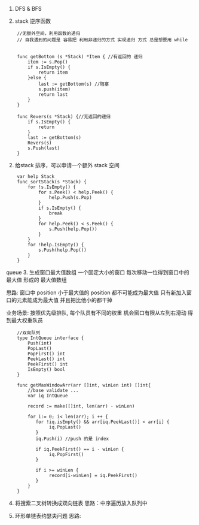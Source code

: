 1. DFS & BFS

2. stack 逆序函数
```gotemplate
    //无额外空间，利用函数的递归
    // 自我遇到的问题是 容易把 利用非递归的方式 实现递归 方式 总是想要用 while
    
    
    func getBottom (s *Stack) *Item { //有返回的 递归
        item := s.Pop()
        if s.IsEmpty() {
            return item
        }else {
            last := getBottom(s) //阻塞
            s.push(item)
            return last 
        }
    }
    
    func Revers(s *Stack) {//无返回的递归
        if s.IsEmpty() {
            return
        }
        last := getBottom(s)
        Revers(s)
        s.Push(last)
    }
```

2. 给stack 排序，可以申请一个额外 stack 空间
```gotemplate
    var help Stack
    func sortStack(s *Stack) {
        for !s.IsEmpty() {
            for s.Peek() < help.Peek() {
                help.Push(s.Pop) 
            }
            if s.IsEmpty() {
                break
            }
            for help.Peek() < s.Peek() {
                s.Push(help.Pop())
            }
        }
        for !help.IsEmpty() {
            s.Push(help.Pop())
        }
    }
```
queue 
3. 生成窗口最大值数组
 一个固定大小的窗口 每次移动一位得到窗口中的 最大值 形成的 最大值数组
 
思路: 
窗口中 position 小于最大值的 position 都不可能成为最大值 
只有新加入窗口的元素能成为最大值
并且把比他小的都干掉

业务场景:
    按照优先级排队,
    每个队员有不同的权重
    机会窗口有限从左到右滑动
    得到最大权重队员
```gotemplate
    //双向队列
    type IntQueue interface {
        Push(int) 
        PopLast()
        PopFirst() int
        PeekLast() int
        PeekFirst() int
        IsEmpty() bool
    }
    
    func getMaxWindowArr(arr []int, winLen int) []int{
        //base validate ...
        var iq IntQueue
        
        record := make([]int, len(arr) - winLen)
        
        for i:= 0; i< len(arr); i ++ {
           for !iq.isEmpty() && arr[iq.PeekLast()] < arr[i] {
                iq.PopLast()
           }  
           iq.Push(i) //push 的是 index
           
           if iq.PeekFirst() == i - winLen {
                iq.PopFirst()
           }
           
           if i >= winLen {
                record[i-winLen] = iq.PeekFirst()
           }
        }
    }
```

4. 将搜索二叉树转换成双向链表
思路：中序遍历放入队列中

5. 环形单链表约瑟夫问题
思路: